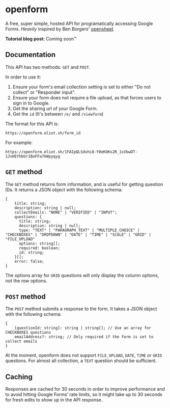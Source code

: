 # openform

A free, super simple, hosted API for programatically accessing Google Forms. _Heavily_ inspired by Ben Borgers' [opensheet](https://github.com/benborgers/opensheet).

**Tutorial blog post:** Coming soon™

## Documentation

This API has two methods: `GET` and `POST`.

In order to use it:

1. Ensure your form's email collection setting is set to either "Do not collect" or "Responder input".
2. Ensure your form does not require a file upload, as that forces users to sign in to Google.
3. Get the sharing url of your Google Form.
4. Get the `id` (It's between `/e/` and `/viewform`)

The format for this API is:

```
https://openform.eliot.sh/form_id
```

For example:

```
https://openform.eliot.sh/1FAIpQLSdvhi8-Y0eKOKs2R_1sVbwDT-1JvHEYhbUr1BoFFa7kWpyqyg
```

## `GET` method

The `GET` method returns form information, and is useful for getting question IDs. It returns a JSON object with the following schema:

```
{
    title: string;
    description: string | null;
    collectEmails: "NONE" | "VERIFIED" | "INPUT";
    questions: {
      title: string;
      description: string | null;
      type: "TEXT" | "PARAGRAPH_TEXT" | "MULTIPLE_CHOICE" | "CHECKBOXES" | "DROPDOWN" | "DATE" | "TIME" | "SCALE" | "GRID" | "FILE_UPLOAD"
      options: string[];
      required: boolean;
      id: string;
    }[];
    error: false;
}
```

The options array for `GRID` questions will only display the column options, not the row options.

## `POST` method

The `POST` method submits a response to the form. It takes a JSON object with the following schema:

```
{
    [questionId: string]: string | string[]; // Use an array for CHECKBOXES questions
    emailAddress?: string; // Only required if the form is set to collect emails
}
```

At the moment, openform does not support `FILE_UPLOAD`, `DATE`, `TIME` or `GRID` questions. For almost all collection, a `TEXT` question should be sufficient.

## Caching

Responses are cached for 30 seconds in order to improve performance and to avoid hitting Google Forms’ rate limits, so it might take up to 30 seconds for fresh edits to show up in the API response.
